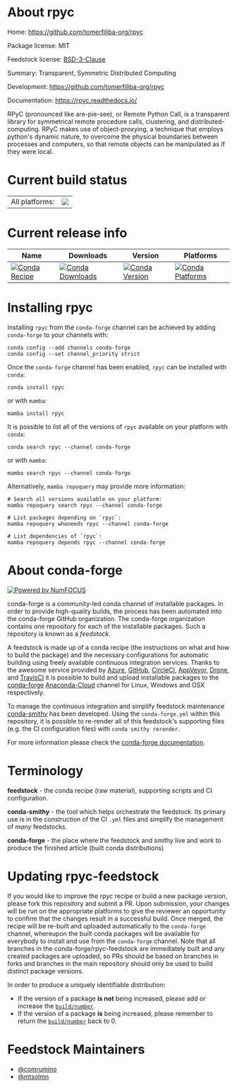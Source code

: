 About rpyc
==========

Home: https://github.com/tomerfiliba-org/rpyc

Package license: MIT

Feedstock license: [BSD-3-Clause](https://github.com/conda-forge/rpyc-feedstock/blob/main/LICENSE.txt)

Summary: Transparent, Symmetric Distributed Computing

Development: https://github.com/tomerfiliba-org/rpyc

Documentation: https://rpyc.readthedocs.io/

RPyC (pronounced like are-pie-see), or Remote Python Call, is a
transparent library for symmetrical remote procedure calls,
clustering, and distributed-computing. RPyC makes use of
object-proxying, a technique that employs python's dynamic nature, to
overcome the physical boundaries between processes and computers, so
that remote objects can be manipulated as if they were local.


Current build status
====================


<table><tr><td>All platforms:</td>
    <td>
      <a href="https://dev.azure.com/conda-forge/feedstock-builds/_build/latest?definitionId=10660&branchName=main">
        <img src="https://dev.azure.com/conda-forge/feedstock-builds/_apis/build/status/rpyc-feedstock?branchName=main">
      </a>
    </td>
  </tr>
</table>

Current release info
====================

| Name | Downloads | Version | Platforms |
| --- | --- | --- | --- |
| [![Conda Recipe](https://img.shields.io/badge/recipe-rpyc-green.svg)](https://anaconda.org/conda-forge/rpyc) | [![Conda Downloads](https://img.shields.io/conda/dn/conda-forge/rpyc.svg)](https://anaconda.org/conda-forge/rpyc) | [![Conda Version](https://img.shields.io/conda/vn/conda-forge/rpyc.svg)](https://anaconda.org/conda-forge/rpyc) | [![Conda Platforms](https://img.shields.io/conda/pn/conda-forge/rpyc.svg)](https://anaconda.org/conda-forge/rpyc) |

Installing rpyc
===============

Installing `rpyc` from the `conda-forge` channel can be achieved by adding `conda-forge` to your channels with:

```
conda config --add channels conda-forge
conda config --set channel_priority strict
```

Once the `conda-forge` channel has been enabled, `rpyc` can be installed with `conda`:

```
conda install rpyc
```

or with `mamba`:

```
mamba install rpyc
```

It is possible to list all of the versions of `rpyc` available on your platform with `conda`:

```
conda search rpyc --channel conda-forge
```

or with `mamba`:

```
mamba search rpyc --channel conda-forge
```

Alternatively, `mamba repoquery` may provide more information:

```
# Search all versions available on your platform:
mamba repoquery search rpyc --channel conda-forge

# List packages depending on `rpyc`:
mamba repoquery whoneeds rpyc --channel conda-forge

# List dependencies of `rpyc`:
mamba repoquery depends rpyc --channel conda-forge
```


About conda-forge
=================

[![Powered by
NumFOCUS](https://img.shields.io/badge/powered%20by-NumFOCUS-orange.svg?style=flat&colorA=E1523D&colorB=007D8A)](https://numfocus.org)

conda-forge is a community-led conda channel of installable packages.
In order to provide high-quality builds, the process has been automated into the
conda-forge GitHub organization. The conda-forge organization contains one repository
for each of the installable packages. Such a repository is known as a *feedstock*.

A feedstock is made up of a conda recipe (the instructions on what and how to build
the package) and the necessary configurations for automatic building using freely
available continuous integration services. Thanks to the awesome service provided by
[Azure](https://azure.microsoft.com/en-us/services/devops/), [GitHub](https://github.com/),
[CircleCI](https://circleci.com/), [AppVeyor](https://www.appveyor.com/),
[Drone](https://cloud.drone.io/welcome), and [TravisCI](https://travis-ci.com/)
it is possible to build and upload installable packages to the
[conda-forge](https://anaconda.org/conda-forge) [Anaconda-Cloud](https://anaconda.org/)
channel for Linux, Windows and OSX respectively.

To manage the continuous integration and simplify feedstock maintenance
[conda-smithy](https://github.com/conda-forge/conda-smithy) has been developed.
Using the ``conda-forge.yml`` within this repository, it is possible to re-render all of
this feedstock's supporting files (e.g. the CI configuration files) with ``conda smithy rerender``.

For more information please check the [conda-forge documentation](https://conda-forge.org/docs/).

Terminology
===========

**feedstock** - the conda recipe (raw material), supporting scripts and CI configuration.

**conda-smithy** - the tool which helps orchestrate the feedstock.
                   Its primary use is in the construction of the CI ``.yml`` files
                   and simplify the management of *many* feedstocks.

**conda-forge** - the place where the feedstock and smithy live and work to
                  produce the finished article (built conda distributions)


Updating rpyc-feedstock
=======================

If you would like to improve the rpyc recipe or build a new
package version, please fork this repository and submit a PR. Upon submission,
your changes will be run on the appropriate platforms to give the reviewer an
opportunity to confirm that the changes result in a successful build. Once
merged, the recipe will be re-built and uploaded automatically to the
`conda-forge` channel, whereupon the built conda packages will be available for
everybody to install and use from the `conda-forge` channel.
Note that all branches in the conda-forge/rpyc-feedstock are
immediately built and any created packages are uploaded, so PRs should be based
on branches in forks and branches in the main repository should only be used to
build distinct package versions.

In order to produce a uniquely identifiable distribution:
 * If the version of a package **is not** being increased, please add or increase
   the [``build/number``](https://docs.conda.io/projects/conda-build/en/latest/resources/define-metadata.html#build-number-and-string).
 * If the version of a package **is** being increased, please remember to return
   the [``build/number``](https://docs.conda.io/projects/conda-build/en/latest/resources/define-metadata.html#build-number-and-string)
   back to 0.

Feedstock Maintainers
=====================

* [@comrumino](https://github.com/comrumino/)
* [@mtsolmn](https://github.com/mtsolmn/)

